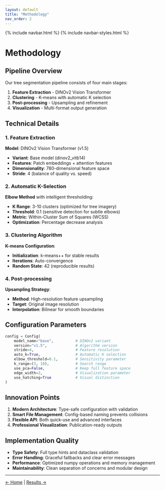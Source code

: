 ```yaml
---
layout: default
title: "Methodology"
nav_order: 2
---
```


{% include navbar.html %}
{% include navbar-styles.html %}

# Methodology

## Pipeline Overview

Our tree segmentation pipeline consists of four main stages:

1. **Feature Extraction** - DINOv2 Vision Transformer
2. **Clustering** - K-means with automatic K selection
3. **Post-processing** - Upsampling and refinement
4. **Visualization** - Multi-format output generation

## Technical Details

### 1. Feature Extraction

**Model**: DINOv2 Vision Transformer (v1.5)
- **Variant**: Base model (dinov2_vitb14)
- **Features**: Patch embeddings + attention features
- **Dimensionality**: 780-dimensional feature space
- **Stride**: 4 (balance of quality vs. speed)

### 2. Automatic K-Selection

**Elbow Method** with intelligent thresholding:
- **K Range**: 3-10 clusters (optimized for tree imagery)
- **Threshold**: 0.1 (sensitive detection for subtle elbows)
- **Metric**: Within-Cluster Sum of Squares (WCSS)
- **Optimization**: Percentage decrease analysis

### 3. Clustering Algorithm

**K-means Configuration**:
- **Initialization**: k-means++ for stable results
- **Iterations**: Auto-convergence
- **Random State**: 42 (reproducible results)

### 4. Post-processing

**Upsampling Strategy**:
- **Method**: High-resolution feature upsampling
- **Target**: Original image resolution
- **Interpolation**: Bilinear for smooth boundaries

## Configuration Parameters

```python
config = Config(
    model_name="base",          # DINOv2 variant
    version="v1.5",             # Algorithm version
    stride=4,                   # Feature resolution
    auto_k=True,                # Automatic K selection
    elbow_threshold=0.1,        # Sensitivity parameter
    k_range=(3, 10),            # Search range
    use_pca=False,              # Keep full feature space
    edge_width=2,               # Visualization parameter
    use_hatching=True           # Visual distinction
)
```

## Innovation Points

1. **Modern Architecture**: Type-safe configuration with validation
2. **Smart File Management**: Config-based naming prevents collisions
3. **Flexible API**: Both quick-use and advanced interfaces
4. **Professional Visualization**: Publication-ready outputs

## Implementation Quality

- **Type Safety**: Full type hints and dataclass validation
- **Error Handling**: Graceful fallbacks and clear error messages
- **Performance**: Optimized numpy operations and memory management
- **Maintainability**: Clean separation of concerns and modular design

---

[← Home](index.html) | [Results →](results.html)